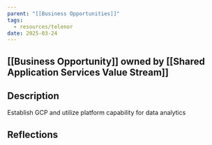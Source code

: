 ```yaml
---
parent: "[[Business Opportunities]]"
tags:
  - resources/telenor
date: 2025-03-24
---
```

## [[Business Opportunity]] owned by [[Shared Application Services Value Stream]]
## Description
Establish GCP and utilize platform capability for data analytics
## Reflections